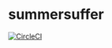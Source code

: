 # summersuffer
[![CircleCI](https://circleci.com/gh/WithCactusBrains/summersuffer/tree/master.svg?style=svg)](https://circleci.com/gh/WithCactusBrains/summersuffer/tree/master)
